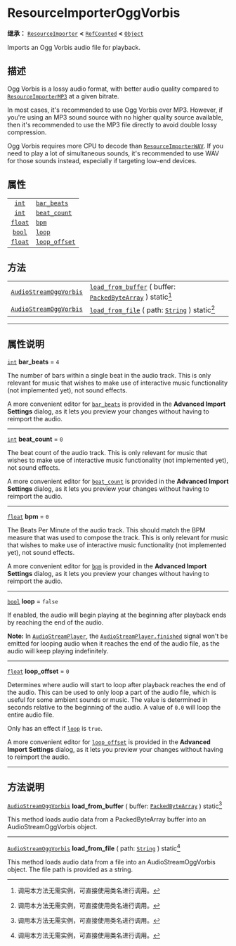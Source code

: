 <!-- ⚠ 请勿编辑本文件 ⚠ -->
<!-- 本文档使用脚本从 WeDot 引擎源码仓库生成。 -->
<!-- 生成脚本：https://github.com/WeDot-Engine/WeDot/tree/4.3/doc/tools/make_md.py； -->
<!-- 原文件：https://github.com/WeDot-Engine/WeDot/tree/4.3/modules/vorbis/doc_classes/ResourceImporterOggVorbis.xml。 -->

<div id="_class_resourceimporteroggvorbis"></div>

# ResourceImporterOggVorbis

**继承：** [`ResourceImporter`](class_resourceimporter.md) **<** [`RefCounted`](class_refcounted.md) **<** [`Object`](class_object.md)

Imports an Ogg Vorbis audio file for playback.

## 描述

Ogg Vorbis is a lossy audio format, with better audio quality compared to [`ResourceImporterMP3`](class_resourceimportermp3.md) at a given bitrate.

In most cases, it's recommended to use Ogg Vorbis over MP3. However, if you're using an MP3 sound source with no higher quality source available, then it's recommended to use the MP3 file directly to avoid double lossy compression.

Ogg Vorbis requires more CPU to decode than [`ResourceImporterWAV`](class_resourceimporterwav.md). If you need to play a lot of simultaneous sounds, it's recommended to use WAV for those sounds instead, especially if targeting low-end devices.

## 属性

|||
|:-:|:--|
| [`int`](class_int.md)     | [`bar_beats`](#class_resourceimporteroggvorbis_property_bar_beats)     | ``4``     |
| [`int`](class_int.md)     | [`beat_count`](#class_resourceimporteroggvorbis_property_beat_count)   | ``0``     |
| [`float`](class_float.md) | [`bpm`](#class_resourceimporteroggvorbis_property_bpm)                 | ``0``     |
| [`bool`](class_bool.md)   | [`loop`](#class_resourceimporteroggvorbis_property_loop)               | ``false`` |
| [`float`](class_float.md) | [`loop_offset`](#class_resourceimporteroggvorbis_property_loop_offset) | ``0``     |

## 方法

|||
|:-:|:--|
| [`AudioStreamOggVorbis`](class_audiostreamoggvorbis.md) | [`load_from_buffer`](#class_resourceimporteroggvorbis_method_load_from_buffer) ( buffer: [`PackedByteArray`](class_packedbytearray.md) ) static[^static] |
| [`AudioStreamOggVorbis`](class_audiostreamoggvorbis.md) | [`load_from_file`](#class_resourceimporteroggvorbis_method_load_from_file) ( path: [`String`](class_string.md) ) static[^static]                         |

<!-- rst-class:: classref-section-separator -->

---

## 属性说明

<div id="_class_resourceimporteroggvorbis_property_bar_beats"></div>

[`int`](class_int.md) **bar_beats** = ``4`` <div id="class_resourceimporteroggvorbis_property_bar_beats"></div>

The number of bars within a single beat in the audio track. This is only relevant for music that wishes to make use of interactive music functionality (not implemented yet), not sound effects.

A more convenient editor for [`bar_beats`](#class_resourceimporteroggvorbis_property_bar_beats) is provided in the **Advanced Import Settings** dialog, as it lets you preview your changes without having to reimport the audio.

<!-- rst-class:: classref-item-separator -->

---

<div id="_class_resourceimporteroggvorbis_property_beat_count"></div>

[`int`](class_int.md) **beat_count** = ``0`` <div id="class_resourceimporteroggvorbis_property_beat_count"></div>

The beat count of the audio track. This is only relevant for music that wishes to make use of interactive music functionality (not implemented yet), not sound effects.

A more convenient editor for [`beat_count`](#class_resourceimporteroggvorbis_property_beat_count) is provided in the **Advanced Import Settings** dialog, as it lets you preview your changes without having to reimport the audio.

<!-- rst-class:: classref-item-separator -->

---

<div id="_class_resourceimporteroggvorbis_property_bpm"></div>

[`float`](class_float.md) **bpm** = ``0`` <div id="class_resourceimporteroggvorbis_property_bpm"></div>

The Beats Per Minute of the audio track. This should match the BPM measure that was used to compose the track. This is only relevant for music that wishes to make use of interactive music functionality (not implemented yet), not sound effects.

A more convenient editor for [`bpm`](#class_resourceimporteroggvorbis_property_bpm) is provided in the **Advanced Import Settings** dialog, as it lets you preview your changes without having to reimport the audio.

<!-- rst-class:: classref-item-separator -->

---

<div id="_class_resourceimporteroggvorbis_property_loop"></div>

[`bool`](class_bool.md) **loop** = ``false`` <div id="class_resourceimporteroggvorbis_property_loop"></div>

If enabled, the audio will begin playing at the beginning after playback ends by reaching the end of the audio.

 **Note:** In [`AudioStreamPlayer`](class_audiostreamplayer.md), the [`AudioStreamPlayer.finished`](#class_audiostreamplayer_signal_finished) signal won't be emitted for looping audio when it reaches the end of the audio file, as the audio will keep playing indefinitely.

<!-- rst-class:: classref-item-separator -->

---

<div id="_class_resourceimporteroggvorbis_property_loop_offset"></div>

[`float`](class_float.md) **loop_offset** = ``0`` <div id="class_resourceimporteroggvorbis_property_loop_offset"></div>

Determines where audio will start to loop after playback reaches the end of the audio. This can be used to only loop a part of the audio file, which is useful for some ambient sounds or music. The value is determined in seconds relative to the beginning of the audio. A value of `0.0` will loop the entire audio file.

Only has an effect if [`loop`](#class_resourceimporteroggvorbis_property_loop) is `true`.

A more convenient editor for [`loop_offset`](#class_resourceimporteroggvorbis_property_loop_offset) is provided in the **Advanced Import Settings** dialog, as it lets you preview your changes without having to reimport the audio.

<!-- rst-class:: classref-section-separator -->

---

## 方法说明

<div id="_class_resourceimporteroggvorbis_method_load_from_buffer"></div>

[`AudioStreamOggVorbis`](class_audiostreamoggvorbis.md) **load_from_buffer** ( buffer: [`PackedByteArray`](class_packedbytearray.md) ) static[^static]<div id="class_resourceimporteroggvorbis_method_load_from_buffer"></div>

This method loads audio data from a PackedByteArray buffer into an AudioStreamOggVorbis object.

<!-- rst-class:: classref-item-separator -->

---

<div id="_class_resourceimporteroggvorbis_method_load_from_file"></div>

[`AudioStreamOggVorbis`](class_audiostreamoggvorbis.md) **load_from_file** ( path: [`String`](class_string.md) ) static[^static]<div id="class_resourceimporteroggvorbis_method_load_from_file"></div>

This method loads audio data from a file into an AudioStreamOggVorbis object. The file path is provided as a string.

[^virtual]: 本方法通常需要用户覆盖才能生效。
[^const]: 本方法无副作用，不会修改该实例的任何成员变量。
[^vararg]: 本方法除了能接受在此处描述的参数外，还能够继续接受任意数量的参数。
[^constructor]: 本方法用于构造某个类型。
[^static]: 调用本方法无需实例，可直接使用类名进行调用。
[^operator]: 本方法描述的是使用本类型作为左操作数的有效运算符。
[^bitfield]: 这个值是由下列位标志构成位掩码的整数。
[^void]: 无返回值。
